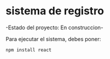 <h1>sistema de registro</h1>

-Estado del proyecto: En construccion-

Para ejecutar el sistema, debes poner:

```npm install react```
